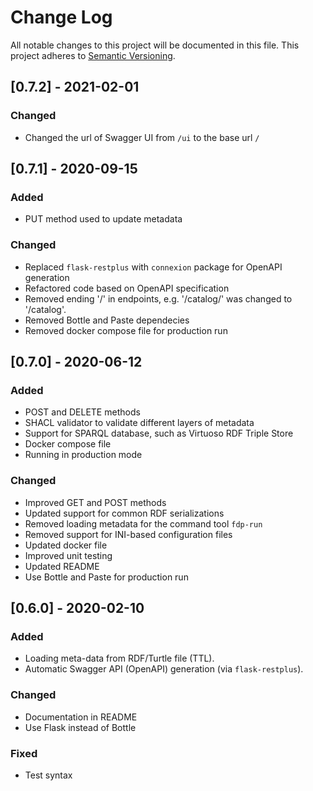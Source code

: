 # Change Log

All notable changes to this project will be documented in this file.
This project adheres to [Semantic Versioning](http://semver.org/).

## [0.7.2] - 2021-02-01
### Changed
- Changed the url of Swagger UI from `/ui` to the base url `/`

## [0.7.1] - 2020-09-15
### Added
- PUT method used to update metadata

### Changed
- Replaced `flask-restplus` with `connexion` package for OpenAPI generation
- Refactored code based on OpenAPI specification
- Removed ending '/' in endpoints, e.g. '/catalog/' was changed to '/catalog'.
- Removed Bottle and Paste dependecies
- Removed docker compose file for production run


## [0.7.0] - 2020-06-12
### Added
- POST and DELETE methods
- SHACL validator to validate different layers of metadata
- Support for SPARQL database, such as Virtuoso RDF Triple Store
- Docker compose file
- Running in production mode

### Changed
- Improved GET and POST methods
- Updated support for common RDF serializations
- Removed loading metadata for the command tool `fdp-run`
- Removed support for INI-based configuration files
- Updated docker file
- Improved unit testing
- Updated README
- Use Bottle and Paste for production run

## [0.6.0] - 2020-02-10
### Added
- Loading meta-data from RDF/Turtle file (TTL).
- Automatic Swagger API (OpenAPI) generation (via `flask-restplus`).

### Changed
- Documentation in README
- Use Flask instead of Bottle

### Fixed
- Test syntax
